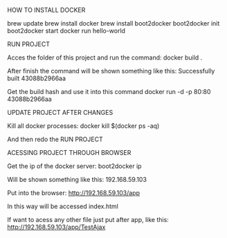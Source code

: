 HOW TO INSTALL DOCKER

brew update
brew install docker
brew install boot2docker
boot2docker init
boot2docker start
docker run hello-world

RUN PROJECT

Acces the folder of this project and run the command:
	docker build .

After finish the command will be shown something like this: 
	Successfully built 43088b2966aa

Get the build hash and use it into this command
	docker run -d -p 80:80 43088b2966aa

UPDATE PROJECT AFTER CHANGES

Kill all docker processes:
	docker kill $(docker ps -aq)

And then redo the RUN PROJECT

ACESSING PROJECT THROUGH BROWSER

Get the ip of the docker server:
	boot2docker ip
	
Will be shown something like this:
	192.168.59.103
	
Put into the browser:
	http://192.168.59.103/app
	
In this way will be accessed index.html

If want to acess any other file just put after app, like this:
	http://192.168.59.103/app/TestAjax
